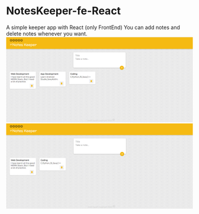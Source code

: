 # NotesKeeper-fe-React
A simple keeper app  with React (only FrontEnd)
You can add notes and delete notes whenever you want.
![](images/notesadd.png)
![](images/notesdelete.png)

